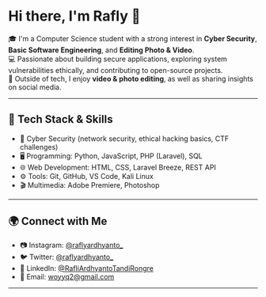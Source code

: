 # Hi there, I'm Rafly 👋  

🎓 I'm a Computer Science student with a strong interest in **Cyber Security**, **Basic Software Engineering**, and **Editing Photo & Video**.  
💻 Passionate about building secure applications, exploring system vulnerabilities ethically, and contributing to open-source projects.  
🎥 Outside of tech, I enjoy **video & photo editing**, as well as sharing insights on social media.  

---

## 🚀 Tech Stack & Skills
- 🔐 Cyber Security (network security, ethical hacking basics, CTF challenges)
- 🖥️ Programming: Python, JavaScript, PHP (Laravel), SQL
- 🌐 Web Development: HTML, CSS, Laravel Breeze, REST API
- ⚙️ Tools: Git, GitHub, VS Code, Kali Linux
- 🎬 Multimedia: Adobe Premiere, Photoshop

---

## 🌍 Connect with Me
- 📷 Instagram: [@raflyardhyanto_](https://instagram.com/raflyardhyanto_)
- 🐦 Twitter: [@raflyardhyanto_](https://twitter.com/raflyardhyanto)
- 💼 LinkedIn: [@RafliArdhyantoTandiRongre](www.linkedin.com/in/rafli-ardhyanto-tandi-rongre)  
- 📧 Email: woyyq2@gmail.com

---

